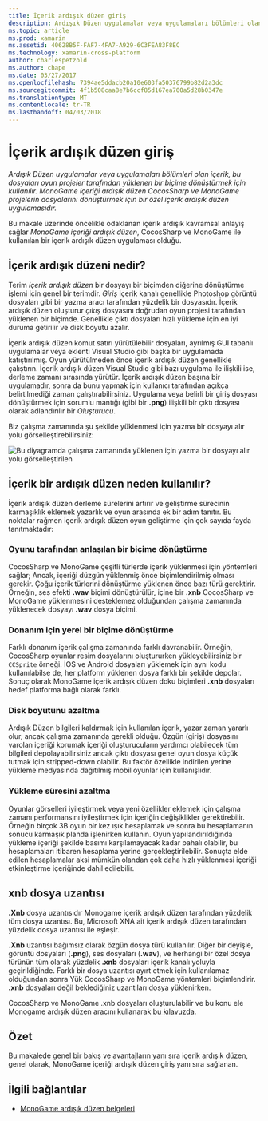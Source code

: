 ```yaml
---
title: İçerik ardışık düzen giriş
description: Ardışık Düzen uygulamalar veya uygulamaları bölümleri olan içerik, bu dosyaları oyun projeler tarafından yüklenen bir biçime dönüştürmek için kullanılır. MonoGame içeriği ardışık düzen CocosSharp ve MonoGame projelerin dosyalarını dönüştürmek için bir özel içerik ardışık düzen uygulamasıdır.
ms.topic: article
ms.prod: xamarin
ms.assetid: 40628B5F-FAF7-4FA7-A929-6C3FEA83F8EC
ms.technology: xamarin-cross-platform
author: charlespetzold
ms.author: chape
ms.date: 03/27/2017
ms.openlocfilehash: 7394ae5ddacb20a10e603fa50376799b82d2a3dc
ms.sourcegitcommit: 4f1b508caa8e7b6ccf85d167ea700a5d28b0347e
ms.translationtype: MT
ms.contentlocale: tr-TR
ms.lasthandoff: 04/03/2018
---
```

# <a name="introduction-to-content-pipelines"></a>İçerik ardışık düzen giriş

_Ardışık Düzen uygulamalar veya uygulamaları bölümleri olan içerik, bu dosyaları oyun projeler tarafından yüklenen bir biçime dönüştürmek için kullanılır. MonoGame içeriği ardışık düzen CocosSharp ve MonoGame projelerin dosyalarını dönüştürmek için bir özel içerik ardışık düzen uygulamasıdır._

Bu makale üzerinde öncelikle odaklanan içerik ardışık kavramsal anlayış sağlar *MonoGame içeriği ardışık düzen*, CocosSharp ve MonoGame ile kullanılan bir içerik ardışık düzen uygulaması olduğu.


## <a name="what-is-a-content-pipeline"></a>İçerik ardışık düzeni nedir?

Terim *içerik ardışık düzen* bir dosyayı bir biçimden diğerine dönüştürme işlemi için genel bir terimdir. *Giriş* içerik kanalı genellikle Photoshop görüntü dosyaları gibi bir yazma aracı tarafından yüzdelik bir dosyasıdır. İçerik ardışık düzen oluşturur *çıkış* dosyasını doğrudan oyun projesi tarafından yüklenen bir biçimde. Genellikle çıktı dosyaları hızlı yükleme için en iyi duruma getirilir ve disk boyutu azalır.

İçerik ardışık düzen komut satırı yürütülebilir dosyaları, ayrılmış GUI tabanlı uygulamalar veya eklenti Visual Studio gibi başka bir uygulamada katıştırılmış. Oyun yürütülmeden önce içerik ardışık düzen genellikle çalıştırın. İçerik ardışık düzen Visual Studio gibi bazı uygulama ile ilişkili ise, derleme zamanı sırasında yürütür. İçerik ardışık düzen başına bir uygulamadır, sonra da bunu yapmak için kullanıcı tarafından açıkça belirtilmediği zaman çalıştırabilirsiniz. Uygulama veya belirli bir giriş dosyası dönüştürmek için sorumlu mantığı (gibi bir **.png**) ilişkili bir çıktı dosyası olarak adlandırılır bir *Oluşturucu*. 

Biz çalışma zamanında şu şekilde yüklenmesi için yazma bir dosyayı alır yolu görselleştirebilirsiniz:

![](introduction-images/image1.png "Bu diyagramda çalışma zamanında yüklenen için yazma bir dosyayı alır yolu görselleştirilen")

## <a name="why-use-a-content-pipeline"></a>İçerik bir ardışık düzen neden kullanılır?

İçerik ardışık düzen derleme sürelerini artırır ve geliştirme sürecinin karmaşıklık eklemek yazarlık ve oyun arasında ek bir adım tanıtır. Bu noktalar rağmen içerik ardışık düzen oyun geliştirme için çok sayıda fayda tanıtmaktadır:


### <a name="converting-to-a-format-understood-by-the-game"></a>Oyunu tarafından anlaşılan bir biçime dönüştürme

CocosSharp ve MonoGame çeşitli türlerde içerik yüklenmesi için yöntemleri sağlar; Ancak, içeriği düzgün yüklenmiş önce biçimlendirilmiş olması gerekir. Çoğu içerik türlerini dönüştürme yüklenen önce bazı türü gerektirir. Örneğin, ses efekti **.wav** biçimi dönüştürülür, içine bir **.xnb** CocosSharp ve MonoGame yüklenmesini desteklemez olduğundan çalışma zamanında yüklenecek dosyayı **.wav** dosya biçimi.


### <a name="converting-to-a-format-native-to-the-hardware"></a>Donanım için yerel bir biçime dönüştürme

Farklı donanım içerik çalışma zamanında farklı davranabilir. Örneğin, CocosSharp oyunlar resim dosyalarını oluştururken yükleyebilirsiniz bir `CCSprite` örneği. İOS ve Android dosyaları yüklemek için aynı kodu kullanılabilse de, her platform yüklenen dosya farklı bir şekilde depolar. Sonuç olarak MonoGame içerik ardışık düzen doku biçimleri **.xnb** dosyaları hedef platforma bağlı olarak farklı.


### <a name="reducing-size-on-disk"></a>Disk boyutunu azaltma 

Ardışık Düzen bilgileri kaldırmak için kullanılan içerik, yazar zaman yararlı olur, ancak çalışma zamanında gerekli olduğu. Özgün (giriş) dosyasını varolan içeriği korumak içeriği oluşturucuların yardımcı olabilecek tüm bilgileri depolayabilirsiniz ancak çıktı dosyası genel oyun dosya küçük tutmak için stripped-down olabilir. Bu faktör özellikle indirilen yerine yükleme medyasında dağıtılmış mobil oyunlar için kullanışlıdır.


### <a name="reducing-load-time"></a>Yükleme süresini azaltma

Oyunlar görselleri iyileştirmek veya yeni özellikler eklemek için çalışma zamanı performansını iyileştirmek için içeriğin değişiklikler gerektirebilir. Örneğin birçok 3B oyun bir kez ışık hesaplamak ve sonra bu hesaplamanın sonucu karmaşık planda işlenirken kullanın. Oyun yapılandırıldığında yükleme içeriği şekilde basımı karşılamayacak kadar pahalı olabilir, bu hesaplamaları itibaren hesaplama yerine gerçekleştirilebilir. Sonuçta elde edilen hesaplamalar aksi mümkün olandan çok daha hızlı yüklenmesi içeriği etkinleştirme içeriğinde dahil edilebilir. 


## <a name="xnb-file-extension"></a>xnb dosya uzantısı

**.Xnb** dosya uzantısıdır Monogame içerik ardışık düzen tarafından yüzdelik tüm dosya uzantısı. Bu, Microsoft XNA ait içerik ardışık düzen tarafından yüzdelik dosya uzantısı ile eşleşir.

**.Xnb** uzantısı bağımsız olarak özgün dosya türü kullanılır. Diğer bir deyişle, görüntü dosyaları (**.png**), ses dosyaları (**.wav**), ve herhangi bir özel dosya türünün tüm olarak yüzdelik **.xnb** dosyaları içerik kanalı yoluyla geçirildiğinde. Farklı bir dosya uzantısı ayırt etmek için kullanılamaz olduğundan sonra Yük CocosSharp ve MonoGame yöntemleri biçimlendirir. **.xnb** dosyaları değil beklediğiniz uzantıları dosya yüklenirken.

CocosSharp ve MonoGame .xnb dosyaları oluşturulabilir ve bu konu ele Monogame ardışık düzen aracını kullanarak [bu kılavuzda](~/graphics-games/cocossharp/content-pipeline/walkthrough.md).


## <a name="summary"></a>Özet

Bu makalede genel bir bakış ve avantajların yanı sıra içerik ardışık düzen, genel olarak, MonoGame içeriği ardışık düzen giriş yanı sıra sağlanan.

## <a name="related-links"></a>İlgili bağlantılar

- [MonoGame ardışık düzen belgeleri](http://www.monogame.net/documentation/?page=Pipeline)

